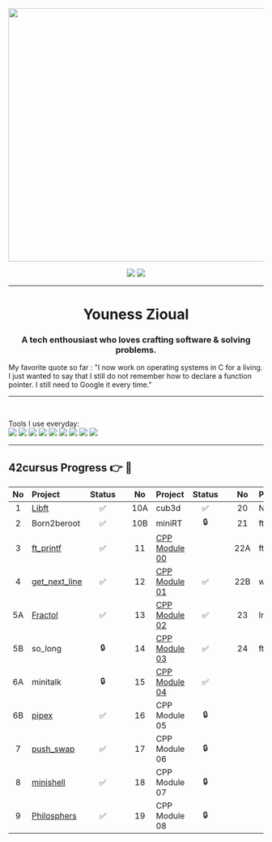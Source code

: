 <p align="center">
<img width ="1080" height="500" src="https://media4.giphy.com/media/v1.Y2lkPTc5MGI3NjExeDQ1czVoOWptMWFsNDVhYmk5ajFsaTQxa2p4cm5vcjllaDltaGRycyZlcD12MV9pbnRlcm5hbF9naWZfYnlfaWQmY3Q9Zw/V4NSR1NG2p0KeJJyr5/giphy.webp"
</p>
<div align="center">
<p>
  <img src="https://github-readme-stats.vercel.app/api?username=uness7&show_icons=true&hide_border=false&line_height=20&title_color=2d5ded&show_owner=true"/>
  <img src="https://github-readme-stats.vercel.app/api/top-langs/?username=uness7&layout=compact" />
</p>
</div>

-----------------------------------------------------------------------------------------------------------------

<h1 align="center">  
  Youness Zioual  
  <br />
  <h3 align="center">
    A tech enthousiast who loves crafting software & solving problems.
  </h3>
  <p>
    My favorite quote so far : "I now work on operating systems in C for a living. I just wanted to say that I still do not remember how to declare a function pointer. I still need to Google it every time."
  </p>
</h1>

-----------------------------------------------------------------------------------------------------------------

<br />
<p>
  Tools I use everyday: 
  <br>
<img src="https://img.shields.io/static/v1?label=&message=Git&color=F05032&logo=Git&logoColor=white&style=flat-square">
<img src="https://img.shields.io/static/v1?label=&message=Ubuntu&color=E95420&logo=Ubuntu&logoColor=white&style=flat-square">
<img src="https://img.shields.io/static/v1?label=&message=Vim/Spacevim&color=019733&logo=Vim&logoColor=white&style=flat-square">
<img src="https://img.shields.io/static/v1?label=&message=Postman&color=FF6C37&logo=Postman&logoColor=white&style=flat-square">  
<img src="https://img.shields.io/static/v1?label=&message=Typescript&color=2F74C0&logo=Typescript&logoColor=white&style=flat-square">
<img src="https://img.shields.io/static/v1?label=&message=Bash&color=4EAA25&logo=GNU%20Bash&logoColor=white&style=flat-square">
<img src="https://img.shields.io/static/v1?label=&message=Sass&color=CC6699&logo=Sass&logoColor=white&style=flat-square">
<img src="https://img.shields.io/static/v1?label=&message=Bootstrap&color=7952B3&logo=Bootstrap&logoColor=white&style=flat-square">
<img src="https://img.shields.io/static/v1?label=&message=Postgresql&color=4169E1&logo=PostgreSQL&logoColor=white&style=flat-square">
</p>

-----------------------------------------------------------------------------------------------------------------



## 42cursus Progress 👉 📂

| No  | Project                                     | Status |   | No  | Project                                   | Status |   | No  | Project                        | Status |
| :-: | :------------------------------------------ | :----: | - | :-: | :---------------------------------------- | :----: | - | :-: | :----------------------------- | :----: |
| 1   | [Libft](https://github.com/uness7/libft)        | ✅     |   | 10A | cub3d                                      | ✅     |   | 20  | NetPractice                    | ✅       |
| 2   | Born2beroot                                 | ✅     |   | 10B | miniRT                                     | 🔒     |   | 21  | ft_containers                  | X     |
| 3   | [ft_printf](https://github.com/uness7/ft_printf)  | ✅     |   | 11  | [CPP Module 00](https://github.com/uness7/42-cpp-pool)                              |        |   | 22A | ft_irc                         | 🔒      |
| 4   | [get_next_line](https://github.com/uness7/GNL2)| ✅     |   | 12  | [CPP Module 01](https://github.com/uness7/42-cpp-pool)                          | ✅      |   | 22B | webserv                        | 🔒      |
| 5A  | [Fractol](https://github.com/uness7/fractol)                                         | ✅     |   | 13  | [CPP Module 02](https://github.com/uness7/42-cpp-pool)                                | ✅     |   | 23  | Inception                      | 🔒      |
| 5B  |  so_long       |   🔒    |   | 14  | [CPP Module 03](https://github.com/uness7/42-cpp-pool)                              | ✅      |   | 24  | ft_transcendence               | 🔒      |
| 6A  |  minitalk                                  | 🔒     |   | 15  | [CPP Module 04](https://github.com/uness7/42-cpp-pool)                              |   ✅    |   |     |                                |         |
 | 6B  |  [pipex](https://github.com/uness7/pipex-42)           |   ✅ |   | 16  | CPP Module 05                              | 🔒     |   |     |                                |         |
| 7   |  [push_swap](https://github.com/uness7/push_swap)                                 | ✅     |   | 17  | CPP Module 06                              | 🔒     |   |     |                                |         |
| 8   |  [minishell](https://github.com/uness7/minishell)                                  | ✅     |   | 18  | CPP Module 07                              | 🔒     |   |     |                                |         |
 | 9   |  [Philosphers](https://github.com/uness7/philo)    |✅|              | 19  | CPP Module 08                              | 🔒     |   |     |                       |        |<hr>

